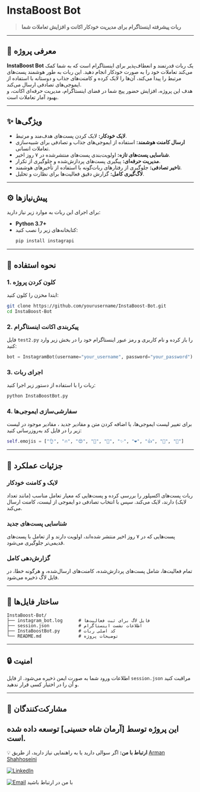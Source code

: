# **InstaBoost Bot**  
> **ربات پیشرفته اینستاگرام برای مدیریت خودکار اکانت و افزایش تعاملات شما**

---

## **📌 معرفی پروژه**  
**InstaBoost Bot** یک ربات قدرتمند و انعطاف‌پذیر برای اینستاگرام است که به شما کمک می‌کند تعاملات خود را به صورت خودکار انجام دهید. این ربات به طور هوشمند پست‌های مرتبط را پیدا می‌کند، آن‌ها را لایک کرده و کامنت‌های جذاب و دوستانه با استفاده از ایموجی‌های تصادفی ارسال می‌کند.  
هدف این پروژه، افزایش حضور پیج شما در فضای اینستاگرام، مدیریت حرفه‌ای اکانت، و بهبود آمار تعاملات است.

---

## **✨ ویژگی‌ها**  
- **لایک خودکار:** لایک کردن پست‌های هدف‌مند و مرتبط.  
- **ارسال کامنت هوشمند:** استفاده از ایموجی‌های جذاب و تصادفی برای شبیه‌سازی تعاملات انسانی.  
- **شناسایی پست‌های تازه:** اولویت‌بندی پست‌های منتشرشده در ۷ روز اخیر.  
- **مدیریت حرفه‌ای:** پیگیری پست‌های پردازش‌شده و جلوگیری از تکرار.  
- **تاخیر تصادفی:** جلوگیری از رفتارهای ربات‌گونه با استفاده از تأخیرهای هوشمند.  
- **لاگ‌گیری کامل:** گزارش دقیق فعالیت‌ها برای نظارت و تحلیل.  

---

## **⚙️ پیش‌نیازها**  
برای اجرای این ربات به موارد زیر نیاز دارید:  
- **Python 3.7+**  
- کتابخانه‌های زیر را نصب کنید:  
  ```bash
  pip install instagrapi
  ```

---

## **🚀 نحوه استفاده**  

### 1. **کلون کردن پروژه**
ابتدا مخزن را کلون کنید:  
```bash
git clone https://github.com/yourusername/InstaBoost-Bot.git
cd InstaBoost-Bot
```

### 2. **پیکربندی اکانت اینستاگرام**
فایل `test2.py` را باز کرده و نام کاربری و رمز عبور اینستاگرام خود را در بخش زیر وارد کنید:  
```python
bot = InstagramBot(username="your_username", password="your_password")
```

### 3. **اجرای ربات**
ربات را با استفاده از دستور زیر اجرا کنید:  
```bash
python InstaBoostBot.py
```

### 4. **سفارشی‌سازی ایموجی‌ها**  
برای تغییر لیست ایموجی‌ها، یا اضافه کردن متن و مقادیر جدید ، مقادیر موجود در لیست زیر را در فایل کد به‌روزرسانی کنید:  
```python
self.emojis = ["👌", "🔥", "😍", "💯", "👏", "✨", "❤️", "👍", "🤩", "🙌"]
```

---

## **📝 جزئیات عملکرد**  

### **لایک و کامنت خودکار**
ربات پست‌های اکسپلور را بررسی کرده و پست‌هایی که معیار تعامل مناسب (مانند تعداد لایک) دارند، لایک می‌کند. سپس با انتخاب تصادفی دو ایموجی از لیست، کامنت ارسال می‌کند.  

### **شناسایی پست‌های جدید**
پست‌هایی که در ۷ روز اخیر منتشر شده‌اند، اولویت دارند و از تعامل با پست‌های قدیمی‌تر جلوگیری می‌شود.  

### **گزارش‌دهی کامل**
تمام فعالیت‌ها، شامل پست‌های پردازش‌شده، کامنت‌های ارسال‌شده، و هرگونه خطا، در فایل لاگ ذخیره می‌شود.  

---

## **📂 ساختار فایل‌ها**  
```
InstaBoost-Bot/
├── instagram_bot.log      # فایل لاگ برای ثبت فعالیت‌ها
├── session.json           # اطلاعات نشست اینستاگرام
├── InstaBoostBot.py       # کد اصلی ربات
└── README.md              # توضیحات پروژه
```

---

## **🔒 امنیت**  
اطلاعات ورود شما به صورت ایمن ذخیره می‌شود. از فایل `session.json` مراقبت کنید و آن را در اختیار کسی قرار ندهید.

---

## **🤝 مشارکت‌کنندگان**  
این پروژه توسط **[آرمان شاه حسینی]** توسعه داده شده است.  
---

💡 **ارتباط با من:** اگر سوالی دارید یا به راهنمایی نیاز دارید، از طریق 
[Arman Shahhoseini](https://github.com/arman-shahhoseini)

[![LinkedIn](https://img.shields.io/badge/LinkedIn-%230077B5.svg?logo=linkedin&logoColor=white)](https://www.linkedin.com/in/arman-shahhoseini-4447152a0) 

[![Email](https://img.shields.io/badge/Email-%23D14836.svg?logo=gmail&logoColor=white)](mailto:shahhoseiniarman@gmail.com) 
با من در ارتباط باشید 